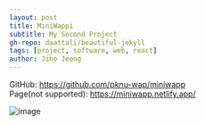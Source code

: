 ```yaml
---
layout: post
title: MiniWappi
subtitle: My Second Project
gh-repo: daattali/beautiful-jekyll
tags: [project, software, web, react]
author: Jiho Jeong
---
```


GitHub: https://github.com/pknu-wap/miniwapp  
Page(not supported): https://miniwapp.netlify.app/

![image](https://github.com/user-attachments/assets/77aa05cb-3027-4d3b-9a64-53b16dcdf517)
